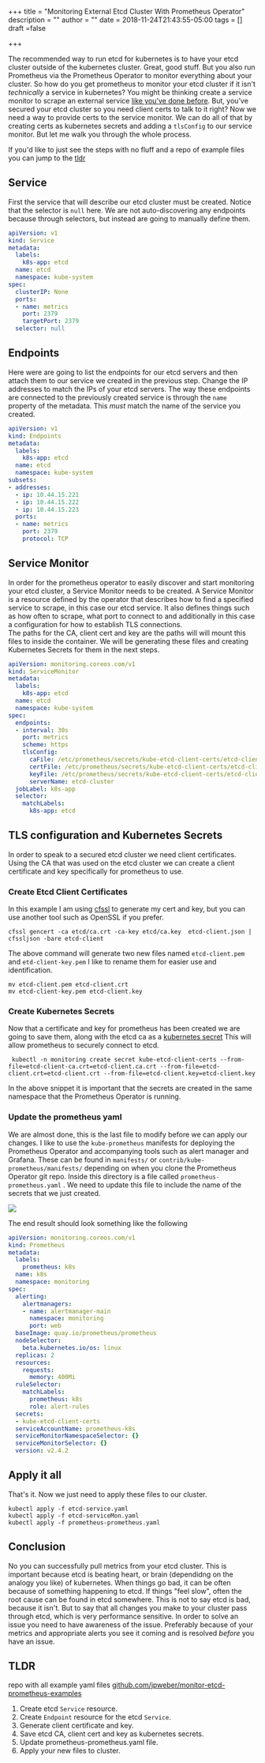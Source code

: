 +++
title = "Monitoring External Etcd Cluster With Prometheus Operator"
description = ""
author = ""
date = 2018-11-24T21:43:55-05:00
tags = []
draft =false

+++

The recommended way to run etcd for kubernetes is to have your etcd cluster outside of the kubernetes cluster. Great, good stuff. But you also run Prometheus via the Prometheus Operator to monitor everything about your cluster. So how do you get prometheus to monitor your etcd cluster if it isn't _technically_ a service in kubernetes?  You might be thinking create a service monitor to scrape an external service [like you’ve done before](/blog/monitor-external-services-with-the-prometheus-operator). But, you’ve secured your etcd cluster so you need client certs to talk to it right? Now we need a way to provide certs to the service monitor.  We can do all of that by creating certs as kubernetes secrets and adding a `tlsConfig` to our service monitor. But let me walk you through the whole process.

If you'd like to just see the steps with no fluff and a repo of example files you can jump to the [tldr](#tldr)

## Service

First the service that will describe our etcd cluster must be created. Notice that the selector is `null` here. We are not auto-discovering any endpoints because through selectors, but instead are going to manually define them.

``` yaml
apiVersion: v1
kind: Service
metadata:
  labels:
    k8s-app: etcd
  name: etcd
  namespace: kube-system
spec:
  clusterIP: None
  ports:
  - name: metrics
    port: 2379
    targetPort: 2379
  selector: null
```

## Endpoints

Here were are going to list the endpoints for our etcd servers and then attach them to our service we created in the previous step.  Change the IP addresses to match the IPs of your etcd servers. The way these endpoints are connected to the previously created service is through the `name` property of the metadata. This _must_ match the name of the service you created.

``` yaml
apiVersion: v1
kind: Endpoints
metadata:
  labels:
    k8s-app: etcd
  name: etcd
  namespace: kube-system
subsets:
- addresses:
  - ip: 10.44.15.221
  - ip: 10.44.15.222
  - ip: 10.44.15.223
  ports:
  - name: metrics
    port: 2379
    protocol: TCP
```

## Service Monitor

In order for the prometheus operator to easily discover and start monitoring your etcd cluster, a Service Monitor needs to be created. A Service Monitor is a resource defined by the operator that describes how to  find a specified service to scrape, in this case our etcd service. It also defines things such as how often to scrape, what port to connect to and additionally in this case a configuration for how to establish TLS connections.  
The paths for the CA, client cert and key are the paths will will mount this files to inside the container. We will be generating these files and creating Kubernetes Secrets for them in the next steps.

``` yaml
apiVersion: monitoring.coreos.com/v1
kind: ServiceMonitor
metadata:
  labels:
    k8s-app: etcd
  name: etcd
  namespace: kube-system
spec:
  endpoints:
  - interval: 30s
    port: metrics
    scheme: https
    tlsConfig:
      caFile: /etc/prometheus/secrets/kube-etcd-client-certs/etcd-client-ca.crt
      certFile: /etc/prometheus/secrets/kube-etcd-client-certs/etcd-client.crt
      keyFile: /etc/prometheus/secrets/kube-etcd-client-certs/etcd-client.key
      serverName: etcd-cluster
  jobLabel: k8s-app
  selector:
    matchLabels:
      k8s-app: etcd
```

## TLS configuration and Kubernetes Secrets

In order to speak to a secured etcd cluster we need client certificates. Using the CA that was used on the etcd cluster we can create a  client certificate and key specifically for prometheus to use.

### Create Etcd Client Certificates

In this example I am using [cfssl](https://github.com/cloudflare/cfssl) to generate my cert and key, but you can use another tool such as OpenSSL if you prefer.

``` shell
cfssl gencert -ca etcd/ca.crt -ca-key etcd/ca.key  etcd-client.json | cfssljson -bare etcd-client
```

The above command will generate two new files named `etcd-client.pem` and `etd-client-key.pem`  I like to rename them for easier use and identification.

``` shell
mv etcd-client.pem etcd-client.crt
mv etcd-client-key.pem etcd-client.key
```

### Create Kubernetes  Secrets

Now that a certificate and key for prometheus has been created we are going to save them, along with the etcd ca as a [kubernetes secret](https://kubernetes.io/docs/concepts/configuration/secret/) This will allow prometheus  to securely connect to etcd.

``` shell
 kubectl -n monitoring create secret kube-etcd-client-certs --from-file=etcd-client-ca.crt=etcd-client.ca.crt --from-file=etcd-client.crt=etcd-client.crt --from-file=etcd-client.key=etcd-client.key
```

In the above snippet it is important that the secrets are created in the same namespace that the Prometheus Operator is running.

### Update the prometheus yaml

We are almost done, this is the last file to modify before we can apply our changes.  I like to use the `kube-prometheus` manifests for deploying the Prometheus Operator and accompanying tools such as alert manager and Grafana. These can be found in `manifests/` or `contrib/kube-prometheus/manifests/` depending on when you clone the Prometheus Operator git repo. Inside this directory is a file called `prometheus-prometheus.yaml` . We need to update this file to include the name of the secrets that we  just created.

![](/images/prom-secrets-diff.png)

The end result should look something like the following

``` yaml
apiVersion: monitoring.coreos.com/v1
kind: Prometheus
metadata:
  labels:
    prometheus: k8s
  name: k8s
  namespace: monitoring
spec:
  alerting:
    alertmanagers:
    - name: alertmanager-main
      namespace: monitoring
      port: web
  baseImage: quay.io/prometheus/prometheus
  nodeSelector:
    beta.kubernetes.io/os: linux
  replicas: 2
  resources:
    requests:
      memory: 400Mi
  ruleSelector:
    matchLabels:
      prometheus: k8s
      role: alert-rules
  secrets:
  - kube-etcd-client-certs
  serviceAccountName: prometheus-k8s
  serviceMonitorNamespaceSelector: {}
  serviceMonitorSelector: {}
  version: v2.4.2
```

## Apply it all

That's it. Now we just need to apply these files to our cluster.  

```shell
kubectl apply -f etcd-service.yaml
kubectl apply -f etcd-serviceMon.yaml
kubectl apply -f prometheus-prometheus.yaml
```

## Conclusion

No you can successfully pull metrics from your etcd cluster. This is important because etcd is beating heart, or brain (dependidng on the analogy you like) of kubernetes. When things go bad, it can be often because of something happening to etcd. If things "feel slow", often the root cause can be found in etcd somewhere. This is not to say etcd is bad, because it isn't. But to say that all changes you make to your cluster pass through etcd, which is very performance sensitive. In order to solve an issue you need to have awareness of the issue. Preferably because of your metrics and appropriate alerts you see it coming and is resolved _before_ you have an issue. 

## TLDR

repo with all example yaml files  [github.com/jpweber/monitor-etcd-prometheus-examples](https://github.com/jpweber/monitor-etcd-prometheus-examples)



1. Create etcd `Service` resource. 
2. Create `Endpoint` resource for the etcd `Service`. 
3. Generate client certificate and key.  
4. Save etcd CA, client cert and key as kubernetes secrets. 
5. Update prometheus-prometheus.yaml file. 
6. Apply your new files to cluster. 